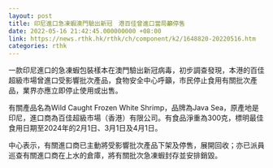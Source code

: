 ```yaml
---
layout: post
title: 印尼進口急凍蝦澳門驗出新冠　港百佳曾進口當局籲停售
date: 2022-05-16 21:42:45.000000000 +08:00
link: https://news.rthk.hk/rthk/ch/component/k2/1648820-20220516.htm
categories: rthk
---
```


一款印尼進口的急凍蝦包裝樣本在澳門驗出新冠病毒，初步調查發現，本港的百佳超級市場曾進口受影響批次產品，食物安全中心呼籲，市民停止食用有關批次產品，業界亦應立即停止使用或出售。

有關產品名為Wild Caught Frozen White Shrimp，品牌為Java Sea，原產地是印尼，進口商為百佳超級市場（香港）有限公司。有食品淨重為300克，標明最佳食用日期至2024年的2月1日、3月1日及4月1日。

中心表示，有關進口商已主動將受影響批次產品下架及停售，展開回收；亦已派員巡查有關進口商在上水的倉庫，將有關批次急凍蝦封存並安排銷毀。
